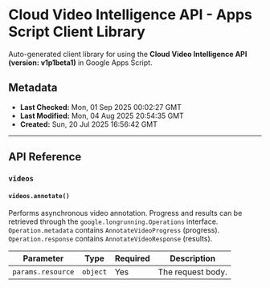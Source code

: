 # Cloud Video Intelligence API - Apps Script Client Library

Auto-generated client library for using the **Cloud Video Intelligence API (version: v1p1beta1)** in Google Apps Script.

## Metadata

- **Last Checked:** Mon, 01 Sep 2025 00:02:27 GMT
- **Last Modified:** Mon, 04 Aug 2025 20:54:35 GMT
- **Created:** Sun, 20 Jul 2025 16:56:42 GMT



---

## API Reference

### `videos`

#### `videos.annotate()`

Performs asynchronous video annotation. Progress and results can be retrieved through the `google.longrunning.Operations` interface. `Operation.metadata` contains `AnnotateVideoProgress` (progress). `Operation.response` contains `AnnotateVideoResponse` (results).

| Parameter | Type | Required | Description |
|---|---|---|---|
| `params.resource` | `object` | Yes | The request body. |